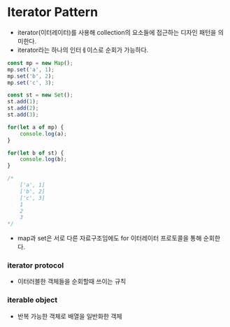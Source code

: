 # Iterator Pattern
- iterator(이터레이터)를 사용해 collection의 요소들에 접근하는 디자인 패턴을 의미한다.
- iterator라는 하나의 인터ㅔ이스로 순회가 가능하다.

```js
const mp = new Map();
mp.set('a', 1);
mp.set('b', 2);
mp.set('c', 3);

const st = new Set();
st.add(1);
st.add(2);
st.add(3);

for(let a of mp) {
    console.log(a);
}

for(let b of st) {
    console.log(b);
}

/*
    ['a', 1]
    ['b', 2]
    ['c', 3]
    1
    2
    3
*/
```
- map과 set은 서로 다른 자료구조임에도 for 이터레이터 프로토콜을 통해 순회한다.

### iterator protocol
- 이터러블한 객체들을 순회할때 쓰이는 규칙

### iterable object
- 반복 가능한 객체로 배열을 일반화한 객체